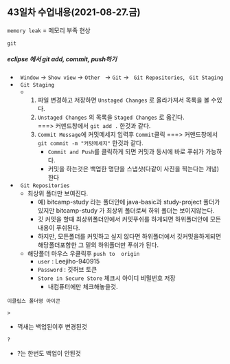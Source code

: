 ## 43일차 수업내용(2021-08-27.금)

` memory leak ` = 메모리 부족 현상 



` git `

##### eclipse 에서 git add, commit, push하기

- ` Window`  ->  ` Show view `  ->  ` Other  `  ->  ` Git `  ->  `  Git Repositories `, ` Git Staging` 
- ` Git Staging` 
  - 1. 파일 변경하고 저장하면 ` Unstaged Changes ` 로 올라가져서 목록을 볼 수있다.
    2.  ` Unstaged Changes ` 의 목록을  ` Staged Changes `  로 옮긴다.  
       ===> 커맨드창에서 ` git add . ` 한것과 같다.
    3. ` Commit Message `에 커밋메세지 입력후 ` Commit `클릭
       ===> 커맨드창에서 ` git commit -m "커밋메세지" ` 한것과 같다.
       - ` Commit and Push `를 클릭하게 되면 커밋과 동시에 바로 푸쉬가 가능하다.
       - 커밋을 하는것은 백업한 명단을 스냅샷(다같이 사진을 찍는다는 개념) 한다
- `  Git Repositories `
  - 최상위 폴더만 보여진다.
    - 예) bitcamp-study 라는 폴더안에 java-basic과 study-project 폴더가 있지만 bitcamp-study 가 최상위 폴더로써 하위 폴더는 보이지않는다.
    - 깃 커밋을 할때 최상위폴더안에서 커밋푸쉬를 하게되면 하위폴더안에 모든내용이 푸쉬된다.
    - 하지만, 모든폴더를 커밋하고 싶지 않다면 하위폴더에서 깃커밋을하게되면 해당폴더포함한 그 밑의 하위폴더만 푸쉬가 된다.
  - 해당폴더 마우스 우클릭후  ` push to  origin `
    - ` user ` : Leejiho-940915
    - ` Password ` : 깃허브 토큰
    - ` Store in Secure Store `  체크시 아이디 비밀번호 저장
      - 내컴퓨터에만 체크해놓을것.

` 이클립스 폴더명 아이콘 `

` > `

- 꺽새는 백업된이후 변경된것

` ? `

- ?는 한번도 백업이 안된것

